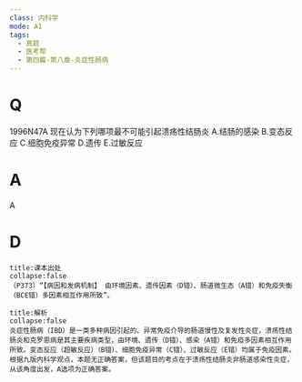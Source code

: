 ```yaml
---
class: 内科学
mode: A1
tags:
  - 真题
  - 医考帮
  - 第四篇-第八章-炎症性肠病
---
```


# Q
1996N47A 现在认为下列哪项最不可能引起溃疡性结肠炎
A.结肠的感染
B.变态反应
C.细胞免疫异常
D.遗传
E.过敏反应

# A
A
# D
```ad-note
title:课本出处
collapse:false
（P373）“【病因和发病机制】 由环境因素、遗传因素（D错）、肠道微生态（A错）和免疫失衡（BCE错）多因素相互作用所致”。
```

```ad-summary
title:解析
collapse:false
炎症性肠病（IBD）是一类多种病因引起的、异常免疫介导的肠道慢性及复发性炎症，溃疡性结肠炎和克罗恩病是其主要疾病类型，由环境、遗传（D错）、感染（A错）和免疫多因素相互作用所致。变态反应（超敏反应）（B错）、细胞免疫异常（C错）、过敏反应（E错）均属于免疫因素。根据九版内科学观点，本题无正确答案，但该题目的考点在于溃疡性结肠炎非肠道感染性炎症，从该角度出发，A选项为正确答案。
```

